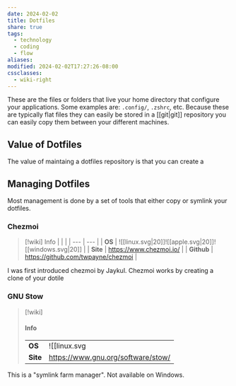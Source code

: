 ```yaml
---
date: 2024-02-02
title: Dotfiles
share: true
tags:
  - technology
  - coding
  - flow
aliases: 
modified: 2024-02-02T17:27:26-08:00
cssclasses:
  - wiki-right
---
```


These are the files or folders that live your home directory that configure your applications. Some examples are: `.config/`, `.zshrc`, etc.
Because these are typically flat files they can easily be stored in a [[git|git]] repository you can easily copy them between your different machines.
## Value of Dotfiles
The value of maintaing a dotfiles repository is that you can create a 
## Managing Dotfiles
Most management is done by a set of tools that either copy or symlink your dotfiles.
### Chezmoi
> [!wiki] Info 
> |  |  |
> | --- | --- |
> | **OS** | ![[linux.svg|20]]![[apple.svg|20]]![[windows.svg|20]] |
> | **Site** | https://www.chezmoi.io/ |
> | **Github** | https://github.com/twpayne/chezmoi |

I was first introduced chezmoi by Jaykul. Chezmoi works by creating a clone of your dotile
### GNU Stow
> [!wiki]
> #### Info 
> |  |  |
> | --- | --- |
> | **OS** | ![[linux.svg|20]]![[apple.svg|20]] |
> | **Site** | https://www.gnu.org/software/stow/ |

This is a "symlink farm manager". Not available on Windows.
